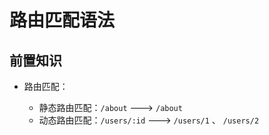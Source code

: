 # 路由匹配语法

## 前置知识

+ 路由匹配：

  + 静态路由匹配：`/about` ---> `/about`
  + 动态路由匹配：`/users/:id` ---> `/users/1` 、 `/users/2`
